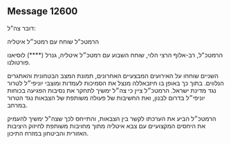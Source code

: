 ## Message 12600

דובר צה"ל:

הרמטכ"ל שוחח עם רמטכ״ל איטליה

הרמטכ"ל, רב-אלוף הרצי הלוי, שוחח השבוע עם רמטכ״ל איטליה, גנרל (****) לוסיאנו פורטולנו. 

השניים שוחחו על האירועים המבצעיים האחרונים, תמונת המצב הבטחונית והאתגרים הנלווים. בתוך כך באופן בו חיזבאללה מנצל את הסמיכות לעמדות ומוצבי יוניפי״ל לטרור נגד מדינת ישראל.
הרמטכ״ל ציין כי צה״ל ימשיך לתחקר את נסיבות הפגיעה בכוחות יוניפי״ל בדרום לבנון, ואת החשיבות של פעולה משותפת של הצבאות נגד הטרור במרחב.

הרמטכ״ל הביע את הערכתו לקשר בין הצבאות, והתייחס לכך שצה"ל ימשיך להעמיק את היחסים המקצועיים עם צבא איטליה מתוך מחויבות משותפת לחיזוק היציבות האזורית והביטחון במזרח התיכון.

